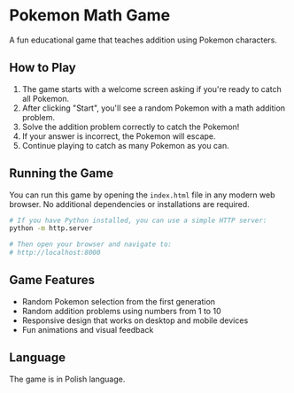 # Pokemon Math Game

A fun educational game that teaches addition using Pokemon characters.

## How to Play

1. The game starts with a welcome screen asking if you're ready to catch all Pokemon.
2. After clicking "Start", you'll see a random Pokemon with a math addition problem.
3. Solve the addition problem correctly to catch the Pokemon!
4. If your answer is incorrect, the Pokemon will escape.
5. Continue playing to catch as many Pokemon as you can.

## Running the Game

You can run this game by opening the `index.html` file in any modern web browser. No additional dependencies or installations are required.

```bash
# If you have Python installed, you can use a simple HTTP server:
python -m http.server

# Then open your browser and navigate to:
# http://localhost:8000
```

## Game Features

- Random Pokemon selection from the first generation
- Random addition problems using numbers from 1 to 10
- Responsive design that works on desktop and mobile devices
- Fun animations and visual feedback

## Language

The game is in Polish language.
